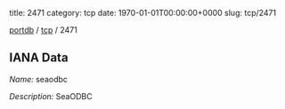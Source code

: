 title: 2471
category: tcp
date: 1970-01-01T00:00:00+0000
slug: tcp/2471

[portdb](/) / [tcp](/category/tcp.html) / 2471


## IANA Data

_Name:_ seaodbc

_Description:_ SeaODBC

